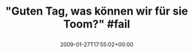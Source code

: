 ---
retweeted: false
source: <a href="http://twitter.com" rel="nofollow">Twitter Web Client</a>
entities:
  hashtags:
  - text: fail
    indices:
    - '42'
    - '47'
  symbols: []
  user_mentions: []
  urls: []
display_text_range:
- '0'
- '47'
favorite_count: '0'
id_str: '1152710031'
truncated: false
retweet_count: '0'
id: '1152710031'
created_at: Tue Jan 27 17:55:02 +0000 2009
favorited: false
full_text: '"Guten Tag, was können wir für sie Toom?" #fail'
lang: de
tags:
- fail
- pesos/twitter
date: '2009-01-27T17:55:02+00:00'
src: https://twitter.com/bascht/status/1152710031
original_url: https://twitter.com/bascht/status/1152710031
type: twitter_tweet
text: '"Guten Tag, was können wir für sie Toom?" #fail'
title: '"Guten Tag, was können wir für sie Toom?" #fail

  '

---